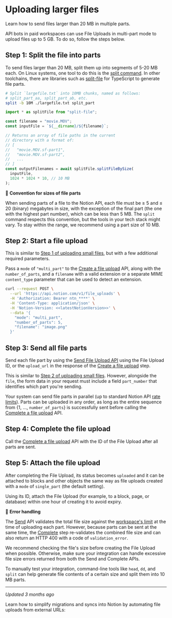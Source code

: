 # Uploading larger files

Learn how to send files larger than 20 MB in multiple parts.

API bots in paid workspaces can use File Uploads in multi-part mode to upload files up to 5 GB. To do so, follow the steps below.

## Step 1: Split the file into parts

To send files larger than 20 MB, split them up into segments of 5-20 MB each. On Linux systems, one tool to do this is the [split command](https://phoenixnap.com/kb/linux-split). In other toolchains, there are libraries such as [split-file](https://github.com/tomvlk/node-split-file) for TypeScript to generate file parts.

```bash
# Split `largefile.txt` into 10MB chunks, named as follows:
# split_part_aa, split_part_ab, etc.
split -b 10M ./largefile.txt split_part
```

```typescript
import * as splitFile from "split-file";

const filename = "movie.MOV";
const inputFile = `${__dirname}/${filename}`;

// Returns an array of file paths in the current
// directory with a format of:
// [
//   "movie.MOV.sf-part1",
//   "movie.MOV.sf-part2",
//   ...
// ]
const outputFilenames = await splitFile.splitFileBySize(
  inputFile,
  1024 * 1024 * 10, // 10 MB
);
```

📘 **Convention for sizes of file parts**

When sending parts of a file to the Notion API, each file must be ≥ 5 and ≤ 20 (binary) megabytes in size, with the exception of the final part (the one with the highest part number), which can be less than 5 MB. The `split` command respects this convention, but the tools in your tech stack might vary. To stay within the range, we recommend using a part size of 10 MB.

## Step 2: Start a file upload

This is similar to [Step 1 of uploading small files](/reference/uploading-small-files#step-1), but with a few additional required parameters.

Pass a `mode` of `"multi_part"` to the [Create a file upload](/reference/create-a-file-upload) API, along with the `number_of_parts`, and a `filename` with a valid extension or a separate MIME `content_type` parameter that can be used to detect an extension.

```bash
curl --request POST \
  --url 'https://api.notion.com/v1/file_uploads' \
  -H 'Authorization: Bearer ntn_****' \
  -H 'Content-Type: application/json' \
  -H 'Notion-Version: <<latestNotionVersion>>' \
  --data '{
    "mode": "multi_part",
    "number_of_parts": 5,
    "filename": "image.png"
  }'
```

## Step 3: Send all file parts

Send each file part by using the [Send File Upload API](/reference/send-a-file-upload) using the File Upload ID, or the `upload_url` in the response of the [Create a file upload](/reference/create-a-file-upload) step.

This is similar to [Step 2 of uploading small files](/reference/uploading-small-files#step-2). However, alongside the `file`, the form data in your request must include a field `part_number` that identifies which part you're sending.

Your system can send file parts in parallel (up to standard Notion API [rate limits](/reference/request-limits)). Parts can be uploaded in any order, as long as the entire sequence from {1, …, `number_of_parts`} is successfully sent before calling the [Complete a file upload](/reference/complete-a-file-upload) API.

## Step 4: Complete the file upload

Call the [Complete a file upload](/reference/complete-a-file-upload) API with the ID of the File Upload after all parts are sent.

## Step 5: Attach the file upload

After completing the File Upload, its status becomes `uploaded` and it can be attached to blocks and other objects the same way as file uploads created with a `mode` of `single_part` (the default setting).

Using its ID, attach the File Upload (for example, to a block, page, or database) within one hour of creating it to avoid expiry.

📘 **Error handling**

The [Send](/reference/send-a-file-upload) API validates the total file size against the [workspace's limit](/docs/working-with-files-and-media#file-size-limits) at the time of uploading each part. However, because parts can be sent at the same time, the [Complete](/reference/complete-a-file-upload) step re-validates the combined file size and can also return an HTTP 400 with a code of `validation_error`.

We recommend checking the file's size before creating the File Upload when possible. Otherwise, make sure your integration can handle excessive file size errors returned from both the Send and Complete APIs.

To manually test your integration, command-line tools like `head`, `dd`, and `split` can help generate file contents of a certain size and split them into 10 MB parts.

---

*Updated 3 months ago*

Learn how to simplify migrations and syncs into Notion by automating file uploads from external URLs: